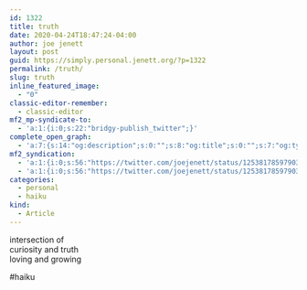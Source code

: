 ```yaml
---
id: 1322
title: truth
date: 2020-04-24T18:47:24-04:00
author: joe jenett
layout: post
guid: https://simply.personal.jenett.org/?p=1322
permalink: /truth/
slug: truth
inline_featured_image:
  - "0"
classic-editor-remember:
  - classic-editor
mf2_mp-syndicate-to:
  - 'a:1:{i:0;s:22:"bridgy-publish_twitter";}'
complete_open_graph:
  - 'a:7:{s:14:"og:description";s:0:"";s:8:"og:title";s:0:"";s:7:"og:type";s:0:"";s:12:"twitter:card";s:7:"summary";s:15:"twitter:creator";s:0:"";s:19:"twitter:description";s:0:"";s:8:"og:image";s:0:"";}'
mf2_syndication:
  - 'a:1:{i:0;s:56:"https://twitter.com/joejenett/status/1253817859790311432";}'
  - 'a:1:{i:0;s:56:"https://twitter.com/joejenett/status/1253817859790311432";}'
categories:
  - personal
  - haiku
kind:
  - Article
---
```

intersection of  
curiosity and truth  
loving and growing

#haiku